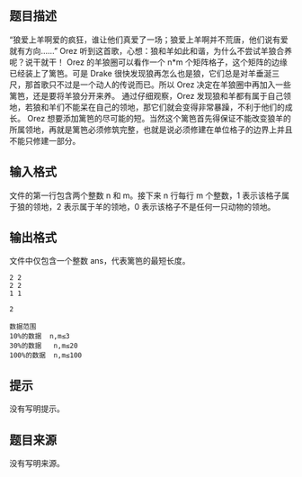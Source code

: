 ## 题目描述

“狼爱上羊啊爱的疯狂，谁让他们真爱了一场；狼爱上羊啊并不荒唐，他们说有爱就有方向……”
Orez 听到这首歌，心想：狼和羊如此和谐，为什么不尝试羊狼合养呢？说干就干！
Orez 的羊狼圈可以看作一个 n*m 个矩阵格子，这个矩阵的边缘已经装上了篱笆。可是 Drake 很快发现狼再怎么也是狼，它们总是对羊垂涎三尺，那首歌只不过是一个动人的传说而已。所以 Orez 决定在羊狼圈中再加入一些篱笆，还是要将羊狼分开来养。
通过仔细观察，Orez 发现狼和羊都有属于自己领地，若狼和羊们不能呆在自己的领地，那它们就会变得非常暴躁，不利于他们的成长。
Orez 想要添加篱笆的尽可能的短。当然这个篱笆首先得保证不能改变狼羊的所属领地，再就是篱笆必须修筑完整，也就是说必须修建在单位格子的边界上并且不能只修建一部分。

## 输入格式

文件的第一行包含两个整数 n 和 m。接下来 n 行每行 m 个整数，1 表示该格子属于狼的领地，2 表示属于羊的领地，0 表示该格子不是任何一只动物的领地。

## 输出格式

文件中仅包含一个整数 ans，代表篱笆的最短长度。

```input1
2 2
2 2 
1 1
```

```output1
2

数据范围
10%的数据  n,m≤3
30%的数据   n,m≤20
100%的数据  n,m≤100
```

## 提示

没有写明提示。

## 题目来源

没有写明来源。

